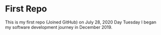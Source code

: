 # First Repo
This is my first repo (Joined GitHub)
on July 28, 2020 Day Tuesday
I began my software development journey in December 2019.

